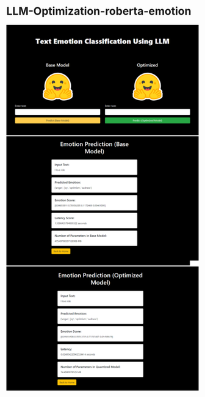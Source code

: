 # LLM-Optimization-roberta-emotion
<img src="static/images/demo.png">
<img src="static/images/demo3.png">
<img src="static/images/demo2.png">

